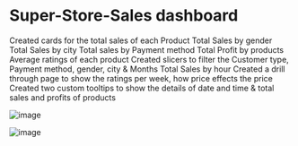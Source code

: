 # Super-Store-Sales dashboard
Created cards for the total sales of each Product
Total Sales by gender
Total Sales by city
Total sales by Payment method
Total Profit by products
Average ratings of each product
Created slicers to filter the Customer type, Payment method, gender, city & Months
Total Sales by hour
Created a drill through page to show the ratings per week, how price effects the price
Created two custom tooltips to show the details of date and time & total sales and profits of products

![image](https://user-images.githubusercontent.com/92555446/177204593-921b7d6b-f57c-4a15-b2ef-d56821b53627.png)

![image](https://user-images.githubusercontent.com/92555446/177204542-bc58385d-b332-4a4b-a237-9ddbbfffd0d7.png)
